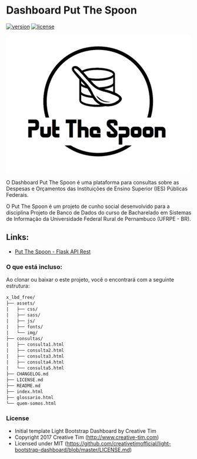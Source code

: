 # Dashboard Put The Spoon
[![version][version-badge]][CHANGELOG] [![license][license-badge]][LICENSE]

<img src="https://github.com/jmontejr/dashboard-putthespoon/blob/master/assets/img/logo_putthespoon.png" width="500">

O Dashboard Put The Spoon é uma plataforma para consultas sobre as Despesas e Orçamentos das Instituições de Ensino Superior (IES) Públicas Federais. 

O Put The Spoon é um projeto de cunho social desenvolvido para a disciplina Projeto de Banco de Dados do curso de Bacharelado em Sistemas de Informação da Universidade Federal Rural de Pernambuco (UFRPE - BR).

## Links:

+ [Put The Spoon - Flask API Rest](https://github.com/ProjetosDeBD-2018-2/put-the-spoon)

### O que está incluso:

Ao clonar ou baixar o este projeto, você o encontrará com a seguinte estrutura:

```
x_lbd_free/
├── assets/
|   ├── css/
|   ├── sass/
|   ├── js/
|   ├── fonts/
|   └── img/
├── consultas/
|   ├── consulta1.html
|   ├── consulta2.html
|   ├── consulta3.html
|   ├── consulta4.html
|   └── consulta5.html
├── CHANGELOG.md
├── LICENSE.md
├── README.md
├── index.html
├── glossario.html
└── quem-somos.html
```

### License

- Initial template Light Bootstrap Dashboard by Creative Tim
- Copyright 2017 Creative Tim (http://www.creative-tim.com)
- Licensed under MIT (https://github.com/creativetimofficial/light-bootstrap-dashboard/blob/master/LICENSE.md)

[CHANGELOG]: ./CHANGELOG.md
[LICENSE]: ./LICENSE.md
[version-badge]: https://img.shields.io/badge/version-1.4.0-blue.svg
[license-badge]: https://img.shields.io/badge/license-MIT-blue.svg
